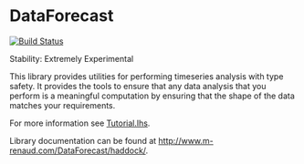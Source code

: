 # DataForecast

[![Build Status](https://travis-ci.org/m-renaud/DataForecast.svg?branch=master)](https://travis-ci.org/m-renaud/DataForecast)

Stability: Extremely Experimental

This library provides utilities for performing timeseries analysis with type
safety. It provides the tools to ensure that any data analysis that you perform
is a meaningful computation by ensuring that the shape of the data matches your
requirements.

For more information see [Tutorial.lhs](src/DataForecast/Tutorial.lhs).

Library documentation can be found at http://www.m-renaud.com/DataForecast/haddock/.

